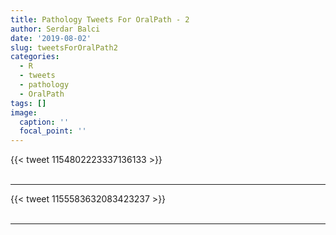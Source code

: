 ```yaml
---
title: Pathology Tweets For OralPath - 2
author: Serdar Balci
date: '2019-08-02'
slug: tweetsForOralPath2
categories:
  - R
  - tweets
  - pathology
  - OralPath
tags: []
image:
  caption: ''
  focal_point: ''
---
```



{{< tweet 1154802223337136133 >}}
<br>
<br>
<hr>
{{< tweet 1155583632083423237 >}}
<br>
<br>
<hr>
